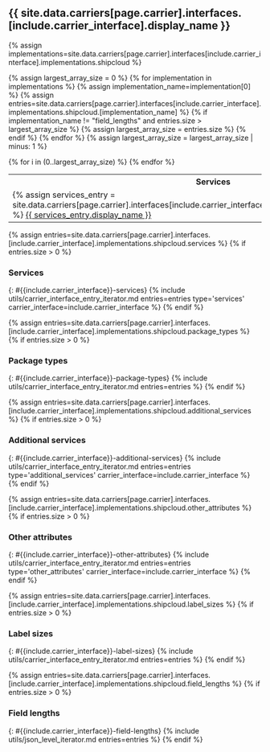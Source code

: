 ## {{ site.data.carriers[page.carrier].interfaces.[include.carrier_interface].display_name }}

{% assign implementations=site.data.carriers[page.carrier].interfaces[include.carrier_interface].implementations.shipcloud %}

{% assign largest_array_size = 0 %}
{% for implementation in implementations %}
    {% assign implementation_name=implementation[0] %}
    {% assign entries=site.data.carriers[page.carrier].interfaces[include.carrier_interface].implementations.shipcloud.[implementation_name] %}
    {% if implementation_name != "field_lengths" and entries.size > largest_array_size %}
        {% assign largest_array_size = entries.size %}
    {% endif %}
{% endfor %}
{% assign largest_array_size = largest_array_size | minus: 1 %}

<table class="table table-striped table-hover table-bordered">
    <tr>
        <th>Services</th>
        <th>Package types</th>
        <th>Additional services</th>
        <th>Other Attributes</th>
        <th>Label sizes</th>
    </tr>
    {% for i in (0..largest_array_size) %}
    <tr>
        <td>
            {% assign services_entry = site.data.carriers[page.carrier].interfaces[include.carrier_interface].implementations.shipcloud.services[i] %}
            <a href="#{{include.carrier_interface | replace: '_', '-' }}---{{ services_entry.key | replace: '_', '-' }}">
                {{ services_entry.display_name }}
            </a>
        </td>
        <td>
            {% assign package_type_entry = site.data.carriers[page.carrier].interfaces[include.carrier_interface].implementations.shipcloud.package_types[i] %}
            <a href="#{{include.carrier_interface | replace: '_', '-' }}---{{ package_type_entry.key | replace: '_', '-' }}">
                {{ package_type_entry.display_name }}
            </a>
        </td>
        <td>
            {% assign additional_services_entry = site.data.carriers[page.carrier].interfaces[include.carrier_interface].implementations.shipcloud.additional_services[i] %}
            <a href="#{{include.carrier_interface | replace: '_', '-' }}---{{ additional_services_entry.key | replace: '_', '-' }}">
                {{ additional_services_entry.display_name }}
            </a>
        </td>
        <td>
            {% assign other_attributes_entry = site.data.carriers[page.carrier].interfaces[include.carrier_interface].implementations.shipcloud.other_attributes[i] %}
            <a href="#{{include.carrier_interface | replace: '_', '-' }}---{{ other_attributes_entry.key | replace: '_', '-' }}">
                {{ other_attributes_entry.display_name }}
            </a>
        </td>
        <td>
            {% assign label_size_entry = site.data.carriers[page.carrier].interfaces[include.carrier_interface].implementations.shipcloud.label_sizes[i] %}
            <a href="#{{include.carrier_interface | replace: '_', '-' }}---{{ label_size_entry.key | replace: '_', '-' }}">
                {{ label_size_entry.display_name }}
            </a>
        </td>
    </tr>
    {% endfor %}
</table>

{% assign entries=site.data.carriers[page.carrier].interfaces.[include.carrier_interface].implementations.shipcloud.services %}
{% if entries.size > 0 %}
### Services
{: #{{include.carrier_interface}}-services}
{% include utils/carrier_interface_entry_iterator.md entries=entries type='services' carrier_interface=include.carrier_interface %}
{% endif %}

{% assign entries=site.data.carriers[page.carrier].interfaces.[include.carrier_interface].implementations.shipcloud.package_types %}
{% if entries.size > 0 %}
### Package types
{: #{{include.carrier_interface}}-package-types}
{% include utils/carrier_interface_entry_iterator.md entries=entries %}
{% endif %}

{% assign entries=site.data.carriers[page.carrier].interfaces.[include.carrier_interface].implementations.shipcloud.additional_services %}
{% if entries.size > 0 %}
### Additional services
{: #{{include.carrier_interface}}-additional-services}
{% include utils/carrier_interface_entry_iterator.md entries=entries type='additional_services' carrier_interface=include.carrier_interface %}
{% endif %}

{% assign entries=site.data.carriers[page.carrier].interfaces.[include.carrier_interface].implementations.shipcloud.other_attributes %}
{% if entries.size > 0 %}
### Other attributes
{: #{{include.carrier_interface}}-other-attributes}
{% include utils/carrier_interface_entry_iterator.md entries=entries type='other_attributes' carrier_interface=include.carrier_interface %}
{% endif %}

{% assign entries=site.data.carriers[page.carrier].interfaces.[include.carrier_interface].implementations.shipcloud.label_sizes %}
{% if entries.size > 0 %}
### Label sizes
{: #{{include.carrier_interface}}-label-sizes}
{% include utils/carrier_interface_entry_iterator.md entries=entries %}
{% endif %}

{% assign entries=site.data.carriers[page.carrier].interfaces.[include.carrier_interface].implementations.shipcloud.field_lengths %}
{% if entries.size > 0 %}
### Field lengths
{: #{{include.carrier_interface}}-field-lengths}
{% include utils/json_level_iterator.md entries=entries %}
{% endif %}
